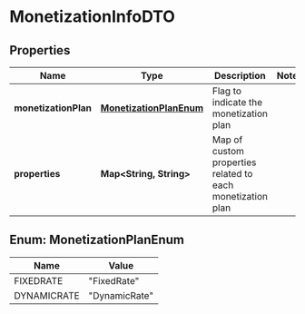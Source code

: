 
# MonetizationInfoDTO

## Properties
Name | Type | Description | Notes
------------ | ------------- | ------------- | -------------
**monetizationPlan** | [**MonetizationPlanEnum**](#MonetizationPlanEnum) | Flag to indicate the monetization plan | 
**properties** | **Map&lt;String, String&gt;** | Map of custom properties related to each monetization plan | 


<a name="MonetizationPlanEnum"></a>
## Enum: MonetizationPlanEnum
Name | Value
---- | -----
FIXEDRATE | &quot;FixedRate&quot;
DYNAMICRATE | &quot;DynamicRate&quot;




